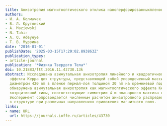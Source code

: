 ```yaml
---
title: Анизотропия магнитооптического отклика наноперфорированныхпленок пермаллоя
authors:
- И. А. Колмычек
- В. Л. Крутянский
- A. Maziewski
- N. Tahir
- A. O. Adeyeye
- Т. В. Мурзина
date: '2016-01-01'
publishDate: '2025-03-15T17:29:02.893863Z'
publication_types:
- article-journal
publication: '*Физика Твердого Тела*'
doi: 10.21883/ftt.2016.11.43730.13k
abstract: Исследована азимутальная анизотропия линейного и квадратичного магнитооптического
  эффекта Керра для структуры, представляющей собой упорядоченный массив отверстий
  диаметром 420 nm в пленке пермал-лоя толщиной 30 nm на кремниевой подложке. Экспериментально
  обнаружена азимутальная анизотропия как магнитооптического эффекта Керра, так и
  коэрцитивной силы, соответствующие симметрии 4 m планарного массива наноотверстий.
  Эксперимент сопровождается численным расчетом анизотропного распределения намагниченности
  в структуре при различных направлениях приложения магнитного поля.
links:
- name: URL
  url: https://journals.ioffe.ru/articles/43730
---
```

